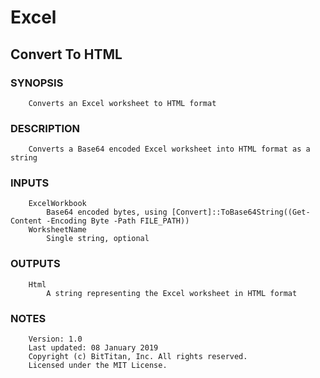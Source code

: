 # Excel
## Convert To HTML
### SYNOPSIS
```
    Converts an Excel worksheet to HTML format
```
### DESCRIPTION
```
    Converts a Base64 encoded Excel worksheet into HTML format as a string 
```
### INPUTS
```
    ExcelWorkbook
        Base64 encoded bytes, using [Convert]::ToBase64String((Get-Content -Encoding Byte -Path FILE_PATH))
    WorksheetName
        Single string, optional
```
### OUTPUTS
```
    Html
        A string representing the Excel worksheet in HTML format
```
### NOTES
```
    Version: 1.0
    Last updated: 08 January 2019
    Copyright (c) BitTitan, Inc. All rights reserved.
    Licensed under the MIT License.
```

